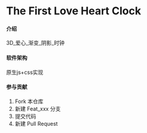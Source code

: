 # The First Love Heart Clock

#### 介绍
3D_爱心_渐变_阴影_时钟

#### 软件架构
原生js+css实现


#### 参与贡献

1.  Fork 本仓库
2.  新建 Feat_xxx 分支
3.  提交代码
4.  新建 Pull Request

